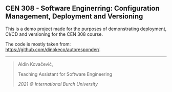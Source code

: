 ## CEN 308 - Software Enginerring: Configuration Management, Deployment and Versioning

This is a demo project made for the purposes of demonstrating deployment, CI/CD and versioning for the CEN 308 course.

The code is mostly taken from: https://github.com/dinokeco/autoresponder/.

---
> Aldin Kovačević,
> 
> Teaching Assistant for Software Engineering
> 
> *2021 © International Burch University*